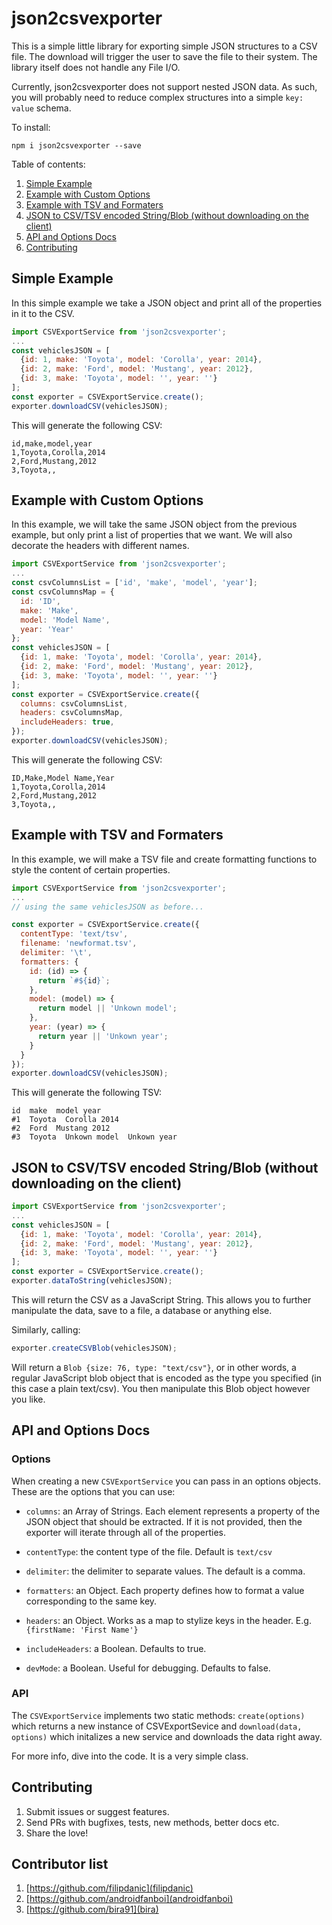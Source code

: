 # json2csvexporter

This is a simple little library for exporting simple JSON structures to a CSV file. The download will trigger the user to save the file to their system. The library itself does not handle any File I/O.

Currently, json2csvexporter does not support nested JSON data. As such, you will probably need to reduce complex structures into a simple `key: value` schema.

To install:

`npm i json2csvexporter --save`

Table of contents:

1. [Simple Example](#simple-example)
2. [Example with Custom Options](#example-with-custom-options)
3. [Example with TSV and Formaters](#example-with-tsv-and-formaters)
4. [JSON to CSV/TSV encoded String/Blob (without downloading on the client)](#json-to-csvtsv-encoded-stringblob-without-downloading-on-the-client)
4. [API and Options Docs](#api-and-options-docs)
5. [Contributing](#contributing)

## Simple Example

In this simple example we take a JSON object and print all of the properties in it to the CSV.

```javascript
import CSVExportService from 'json2csvexporter';
...
const vehiclesJSON = [
  {id: 1, make: 'Toyota', model: 'Corolla', year: 2014},
  {id: 2, make: 'Ford', model: 'Mustang', year: 2012},
  {id: 3, make: 'Toyota', model: '', year: ''}
];
const exporter = CSVExportService.create();
exporter.downloadCSV(vehiclesJSON);
```

This will generate the following CSV:

```csv
id,make,model,year
1,Toyota,Corolla,2014
2,Ford,Mustang,2012
3,Toyota,,
```

## Example with Custom Options

In this example, we will take the same JSON object from the previous example, but only print a list of properties that we want. We will also decorate the headers with different names.

```javascript
import CSVExportService from 'json2csvexporter';
...
const csvColumnsList = ['id', 'make', 'model', 'year'];
const csvColumnsMap = {
  id: 'ID',
  make: 'Make',
  model: 'Model Name',
  year: 'Year'
};
const vehiclesJSON = [
  {id: 1, make: 'Toyota', model: 'Corolla', year: 2014},
  {id: 2, make: 'Ford', model: 'Mustang', year: 2012},
  {id: 3, make: 'Toyota', model: '', year: ''}
];
const exporter = CSVExportService.create({
  columns: csvColumnsList,
  headers: csvColumnsMap,
  includeHeaders: true,
});
exporter.downloadCSV(vehiclesJSON);
```
This will generate the following CSV:

```csv
ID,Make,Model Name,Year
1,Toyota,Corolla,2014
2,Ford,Mustang,2012
3,Toyota,,
```

## Example with TSV and Formaters

In this example, we will make a TSV file and create formatting functions to style the content of certain properties.

```javascript
import CSVExportService from 'json2csvexporter';
...
// using the same vehiclesJSON as before...

const exporter = CSVExportService.create({
  contentType: 'text/tsv',
  filename: 'newformat.tsv',
  delimiter: '\t',
  formatters: {
    id: (id) => {
      return `#${id}`;
    },
    model: (model) => {
      return model || 'Unkown model';
    },
    year: (year) => {
      return year || 'Unkown year';
    }
  }
});
exporter.downloadCSV(vehiclesJSON);

```

This will generate the following TSV:

```tsv
id  make  model year
#1  Toyota  Corolla 2014
#2  Ford  Mustang 2012
#3  Toyota  Unkown model  Unkown year
```

## JSON to CSV/TSV encoded String/Blob (without downloading on the client)

```javascript
import CSVExportService from 'json2csvexporter';
...
const vehiclesJSON = [
  {id: 1, make: 'Toyota', model: 'Corolla', year: 2014},
  {id: 2, make: 'Ford', model: 'Mustang', year: 2012},
  {id: 3, make: 'Toyota', model: '', year: ''}
];
const exporter = CSVExportService.create();
exporter.dataToString(vehiclesJSON);
```

This will return the CSV as a JavaScript String. This allows you to further manipulate the data, save to a file, a database or anything else.

Similarly, calling:

```javascript
exporter.createCSVBlob(vehiclesJSON);
```

Will return a `Blob {size: 76, type: "text/csv"}`, or in other words, a regular JavaScript blob object that is encoded as the type you specified (in this case a plain text/csv). You then manipulate this Blob object however you like.


## API and Options Docs

### Options

When creating a new `CSVExportService` you can pass in an options objects. These are the options that you can use:

- `columns`: an Array of Strings. Each element represents a property of the JSON object that should be extracted. If it is not provided, then the exporter will iterate through all of the properties.

- `contentType`: the content type of the file. Default is `text/csv`

- `delimiter`: the delimiter to separate values. The default is a comma.

- `formatters`: an Object. Each property defines how to format a value corresponding to the same key.

- `headers`: an Object. Works as a map to stylize keys in the header. E.g. `{firstName: 'First Name'}`

- `includeHeaders`: a Boolean. Defaults to true.

- `devMode`: a Boolean. Useful for debugging. Defaults to false.

### API

The `CSVExportService` implements two static methods: `create(options)` which returns a new instance of CSVExportSevice and `download(data, options)` which initalizes a new service and downloads the data right away.

For more info, dive into the code. It is a very simple class.


## Contributing

1. Submit issues or suggest features.
2. Send PRs with bugfixes, tests, new methods, better docs etc.
3. Share the love!

## Contributor list

1. [https://github.com/filipdanic](filipdanic)
2. [https://github.com/androidfanboi](androidfanboi)
3. [https://github.com/bira91](bira)
